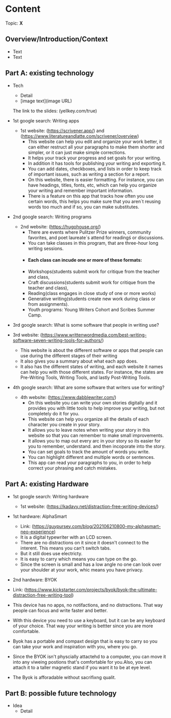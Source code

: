# Content
Topic: **X**

## Overview/Introduction/Context
* Text
* Text

## Part A: existing technology
* Tech
  * Detail
  * [image text](image URL)
 
  The link to the slides:  (yellkey.com/true) 
  
 * 1st google search: Writing apps
   * 1st website: (https://scrivener.app/) and (https://www.literatureandlatte.com/scrivener/overview) 
     * This website can help you edit and organize your work better, it can either restruct all your paragraphs to make them shorter and simpler, or it can just make simple corrections.
     * It helps your track your progress and set goals for your writing.
     * In addition it has tools for publishing your writing and exporting it.
     * You can add dates, checkboxes, and lists  in order to keep track of important issues, such as writing a section for a report.
     * On this website, there is easier formatting. For instance, you can have headings, titles, fonts, etc, which can help you organize your writing and remember important information.
     * There is a feature on this app that tracks how often you use certain words, this helps you make sure that you aren´t reusing words too much and if so, you can make substitutes. 
    
 * 2nd google search: Writing programs
   * 2nd website: (https://hugohouse.org/)
     * There are events where Pulitzer Prize winners, community favorites, and poet laureate´s attend for readingś or discussions.
     * You can take classes in this program, that are three-hour long writing sessions.
     * #### Each class can incude one or more of these formats:
     *  Workshops(students submit work for critique from the teacher and class,
     *  Craft discussions(students submit work for critique from the teacher and class),
     *  Reading(class engages in close study of one or more works)
     *  Generative writing(students create new work during class or from assignments).
     * Youth programs: Young Writers Cohort and Scribes Summer Camp.
    
 * 3rd google search: What is some software that people in writing use?
  *  3rd website: (https://www.writtenwordmedia.com/best-writing-software-seven-writing-tools-for-authors/)
     *  This website is about the different software or apps that people can use during the different stages of their writing
     *  It also gives you a summary about what each app does.
     *  It also has the different states of writing, and each website it names can help you with those different states. For instance, the states are Pre-Writing Tools, Writing Tools, and lastly Post-Writing Tools.
   
 * 4th google search: What are some software that writers use for writing?
   * 4th website: (https://www.dabblewriter.com/)
     * On this website you can write your own stories digitally and it provides you with little tools to help improve your writing,           but not completely do it for you. 
     * This website can help you organize all the details of each character you create in your story.
     * It allows you to leave notes when writing your story in this website so that you can remember to make small improvements.
     * It allows you to map out every arc in your story so its easier for you to remember, understand. and then incoporate into the          story.
     * You can set goals to track the amount of words you write.
     * You can highlight different and multiple words or sentences.
     * This app can read your paragraphs to you, in order to help correct your phrasing and catch mistakes. 
     


## Part A: existing Hardware

* 1st google search: Writing hardware
  * 1st website: (https://kadavy.net/distraction-free-writing-devices/)

* 1st hardware: AlphaSmart
  * Link: (https://guypursey.com/blog/202106210800-my-alphasmart-neo-experience)
  * It is a digital typewriter with an LCD screen.
  * There are no distractions on it since it doesn't connect to the interent. This means you can't switch tabs.
  * But it still does use electricty.
  * It is easy to carry which means you can type on the go.
  * Since the screen is small and has a low angle no one can look over your  shoulder at your work, whic means you have privacy.



* 2nd hardware: BYOK
 * Link: (https://www.kickstarter.com/projects/byok/byok-the-ultimate-distraction-free-writing-tool)
 * This device has no apps, no notifactions, and no distractions. That way people can focus and write faster and better.
 * With this device you need to use a keyboard, but it can be any keyboard of your choice. That way your writing is bettter since you are more comfortable. 
 * Byok has a portable and compaxt design that is easy to carry so you can take your work and inspiration with you, where you go.
 * Since the BYOK isn't physcially attactehd to a computer, you can move it into any viweing postions that's comfortable for you.Also, you can attach it to a taller magnetic stand if you want it to be at eye level.
 * The Byok is afforadable without sacrifixng qualit.



## Part B: possible future technology
* Idea
  * Detail
